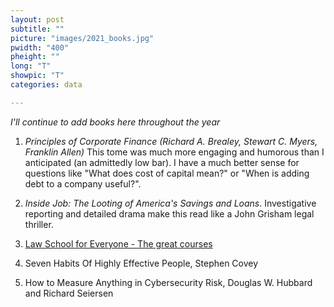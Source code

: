 ```yaml
---
layout: post
subtitle: ""
picture: "images/2021_books.jpg"
pwidth: "400"
pheight: ""
long: "T"
showpic: "T"
categories: data

---
```


_I'll continue to add books here throughout the year_

1. _Principles of Corporate Finance (Richard A. Brealey, Stewart C. Myers, Franklin Allen)_ This tome was much more engaging and humorous than I anticipated (an admittedly low bar). I have a much better sense for questions like "What does cost of capital mean?" or "When is adding debt to a company useful?". 

2. _Inside Job: The Looting of America's Savings and Loans_. Investigative reporting and detailed drama make this read like a John Grisham legal thriller.

3. [Law School for Everyone - The great courses](https://www.thegreatcourses.com/courses/law-school-for-everyone)

4. Seven Habits Of Highly Effective People, Stephen Covey

5. How to Measure Anything in Cybersecurity Risk, Douglas W. Hubbard and Richard Seiersen
